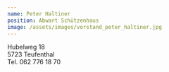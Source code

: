 ```yaml
---
name: Peter Haltiner
position: Abwart Schützenhaus
image: /assets/images/vorstand_peter_haltiner.jpg
---
```

Hubelweg 18  
5723 Teufenthal   
Tel. 062 776 18 70
